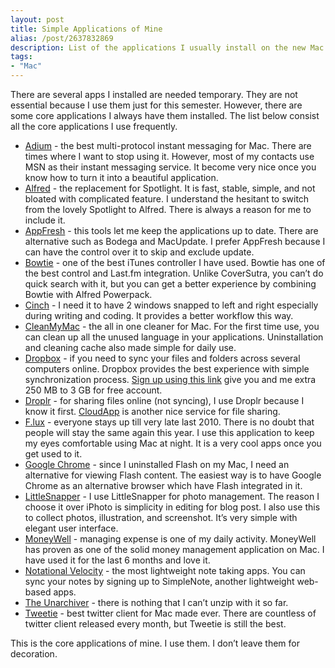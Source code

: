 ```yaml
---
layout: post
title: Simple Applications of Mine
alias: /post/2637832869
description: List of the applications I usually install on the new Mac.
tags:
- "Mac"
---
```

There are several apps I installed are needed temporary. They are not essential because I use them just for this semester. However, there are some core applications I always have them installed. The list below consist  all the core applications I use frequently.

<!--more-->

- [Adium](https://adium.im/ "Adium - Download") - the best multi-protocol instant messaging for Mac. There are times where I want to stop using it. However, most of my contacts use MSN as their instant messaging service. It become very nice once you know how to turn it into a beautiful application.
- [Alfred](http://www.alfredapp.com/ "Alfred App - Productivity App for Mac OS X") - the replacement for Spotlight. It is fast, stable, simple, and not bloated with complicated feature. I understand the hesitant to switch from the lovely Spotlight to Alfred. There is always a reason for me to include it.
- [AppFresh](http://metaquark.de/appfresh/ "AppFresh for Mac – metaquark") - this tools let me keep the applications up to date. There are alternative such as Bodega and MacUpdate. I prefer AppFresh because I can have the control over it to skip and exclude update.
- [Bowtie](http://bowtieapp.com/ "Bowtie") - one of the best iTunes controller I have used. Bowtie has one of the best control and Last.fm integration. Unlike CoverSutra, you can’t do quick search with it, but you can get a better experience by combining Bowtie with Alfred Powerpack.
- [Cinch](http://www.irradiatedsoftware.com/cinch/ "Irradiated Software - Cinch - Window Management at its Simplest") - I need it to have 2 windows snapped to left and right especially during writing and coding. It provides a better workflow this way.
- [CleanMyMac](http://macpaw.com/cleanmymac "CleanMyMac 2: The Best Clean Up Mac App. Clean My ... - MacPaw") - the all in one cleaner for Mac. For the first time use, you can clean up all the unused language in your applications. Uninstallation and cleaning cache also made simple for daily use.
- [Dropbox](http://db.tt/USRnJgf "Dropbox") - if you need to sync your files and folders across several computers online. Dropbox provides the best experience with simple synchronization process. [Sign up using this link](http://db.tt/USRnJgf "Dropbox") give you and me extra 250&#160;MB to 3&#160;GB for free account.
- [Droplr](https://droplr.com/ "Droplr • Hello") - for sharing files online (not syncing), I use Droplr because I know it first. [CloudApp](http://getcloudapp.com/ "CloudApp") is another nice service for file sharing.
- [F.lux](http://justgetflux.com/ "f.lux: software to make your life better") - everyone stays up till very late last 2010. There is no doubt that people will stay the same again this year. I use this application to keep my eyes comfortable using Mac at night. It is a very cool apps once you get used to it.
- [Google Chrome](http://www.google.com/chrome/ "Chrome Browser - Google") - since I uninstalled Flash on my Mac, I need an alternative for viewing Flash content. The easiest way is to have Google Chrome as an alternative browser which have Flash integrated in it.
- [LittleSnapper](http://www.realmacsoftware.com/ember "Your digital scrapbook — Ember - Realmac Software") - I use LittleSnapper for photo management. The reason I choose it over iPhoto is simplicity in editing for blog post. I also use this to collect photos, illustration, and screenshot. It’s very simple with  elegant user interface.
- [MoneyWell](http://nothirst.com/moneywell/ "MoneyWell - No Thirst Software") - managing expense is one of my daily activity. MoneyWell has proven as one of the solid money management application on Mac. I have used it for the last 6 months and love it.
- [Notational Velocity](http://notational.net/ "Notational Velocity") - the most lightweight note taking apps. You can sync your notes by signing up to SimpleNote, another lightweight web-based apps.
- [The Unarchiver](http://wakaba.c3.cx/s/apps/unarchiver "The Unarchiver - Wakaba") - there is nothing that I can’t unzip with it so far.
- [Tweetie](http://www.atebits.com/ "atebits") - best twitter client for Mac made ever. There are countless of twitter client released every month, but Tweetie is still the best.

This is the core applications of mine. I use them. I don’t leave them for decoration.